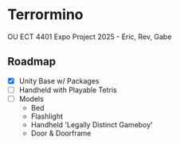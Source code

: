 # Terrormino
OU ECT 4401 Expo Project 2025 - Eric, Rev, Gabe 

## Roadmap

- [X] Unity Base w/ Packages
- [ ] Handheld with Playable Tetris
- [ ] Models
	- Bed
	- Flashlight
	- Handheld 'Legally Distinct Gameboy'
	- Door & Doorframe